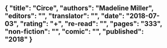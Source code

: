 {
 "title": "Circe",
 "authors": "Madeline Miller",
 "editors": "",
 "translator": "",
 "date": "2018-07-03",
 "rating": "+",
 "re-read": "",
 "pages": "333",
 "non-fiction": "",
 "comic": "",
 "published": "2018"
}
---

